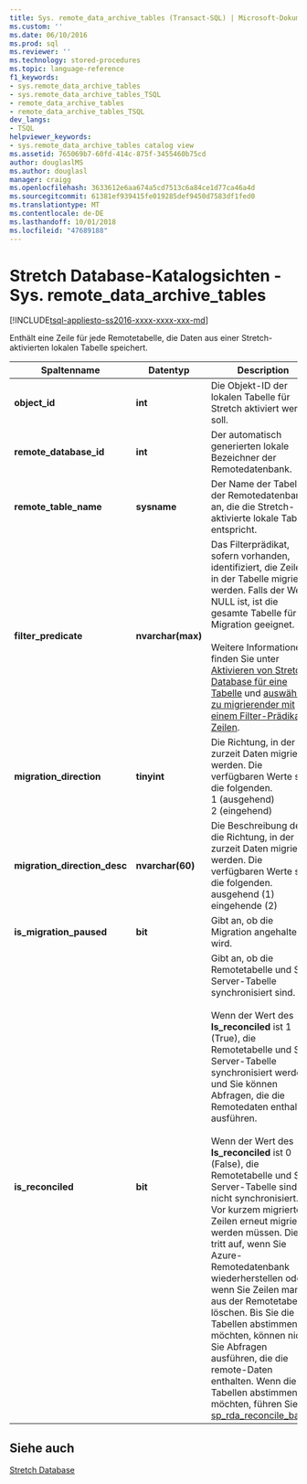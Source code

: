 ```yaml
---
title: Sys. remote_data_archive_tables (Transact-SQL) | Microsoft-Dokumentation
ms.custom: ''
ms.date: 06/10/2016
ms.prod: sql
ms.reviewer: ''
ms.technology: stored-procedures
ms.topic: language-reference
f1_keywords:
- sys.remote_data_archive_tables
- sys.remote_data_archive_tables_TSQL
- remote_data_archive_tables
- remote_data_archive_tables_TSQL
dev_langs:
- TSQL
helpviewer_keywords:
- sys.remote_data_archive_tables catalog view
ms.assetid: 765069b7-60fd-414c-875f-3455460b75cd
author: douglaslMS
ms.author: douglasl
manager: craigg
ms.openlocfilehash: 3633612e6aa674a5cd7513c6a84ce1d77ca46a4d
ms.sourcegitcommit: 61381ef939415fe019285def9450d7583df1fed0
ms.translationtype: MT
ms.contentlocale: de-DE
ms.lasthandoff: 10/01/2018
ms.locfileid: "47689188"
---
```

# <a name="stretch-database-catalog-views---sysremotedataarchivetables"></a>Stretch Database-Katalogsichten - Sys. remote_data_archive_tables
[!INCLUDE[tsql-appliesto-ss2016-xxxx-xxxx-xxx-md](../../includes/tsql-appliesto-ss2016-xxxx-xxxx-xxx-md.md)]

  Enthält eine Zeile für jede Remotetabelle, die Daten aus einer Stretch-aktivierten lokalen Tabelle speichert.  
  
|Spaltenname|Datentyp|Description|  
|-----------------|---------------|-----------------|  
|**object_id**|**int**|Die Objekt-ID der lokalen Tabelle für Stretch aktiviert werden soll.|  
|**remote_database_id**|**int**|Der automatisch generierten lokale Bezeichner der Remotedatenbank.|  
|**remote_table_name**|**sysname**|Der Name der Tabelle in der Remotedatenbank an, die die Stretch-aktivierte lokale Tabelle entspricht.|  
|**filter_predicate**|**nvarchar(max)**|Das Filterprädikat, sofern vorhanden, identifiziert, die Zeilen in der Tabelle migriert werden. Falls der Wert NULL ist, ist die gesamte Tabelle für die Migration geeignet.<br /><br /> Weitere Informationen finden Sie unter [Aktivieren von Stretch Database für eine Tabelle](../../sql-server/stretch-database/enable-stretch-database-for-a-table.md) und [auswählen zu migrierender mit einem Filter-Prädikat Zeilen](~/sql-server/stretch-database/select-rows-to-migrate-by-using-a-filter-function-stretch-database.md).|  
|**migration_direction**|**tinyint**|Die Richtung, in der zurzeit Daten migriert werden. Die verfügbaren Werte sind die folgenden.<br/>1 (ausgehend)<br/>2 (eingehend)|  
|**migration_direction_desc**|**nvarchar(60)**|Die Beschreibung der die Richtung, in der zurzeit Daten migriert werden. Die verfügbaren Werte sind die folgenden.<br/>ausgehend (1)<br/>eingehende (2)|  
|**is_migration_paused**|**bit**|Gibt an, ob die Migration angehalten wird.|  
|**is_reconciled**|**bit**| Gibt an, ob die Remotetabelle und SQL Server-Tabelle synchronisiert sind.<br/><br/>Wenn der Wert des **Is_reconciled** ist 1 (True), die Remotetabelle und SQL Server-Tabelle synchronisiert werden und Sie können Abfragen, die die Remotedaten enthalten ausführen.<br/><br/>Wenn der Wert des **Is_reconciled** ist 0 (False), die Remotetabelle und SQL Server-Tabelle sind nicht synchronisiert. Vor kurzem migrierte Zeilen erneut migriert werden müssen. Dies tritt auf, wenn Sie Azure-Remotedatenbank wiederherstellen oder wenn Sie Zeilen manuell aus der Remotetabelle löschen. Bis Sie die Tabellen abstimmen möchten, können nicht Sie Abfragen ausführen, die die remote-Daten enthalten. Wenn die Tabellen abstimmen möchten, führen Sie [sp_rda_reconcile_batch](../../relational-databases/system-stored-procedures/sys-sp-rda-reconcile-batch-transact-sql.md). |  
  
## <a name="see-also"></a>Siehe auch  
 [Stretch Database](../../sql-server/stretch-database/stretch-database.md)  
  
  

